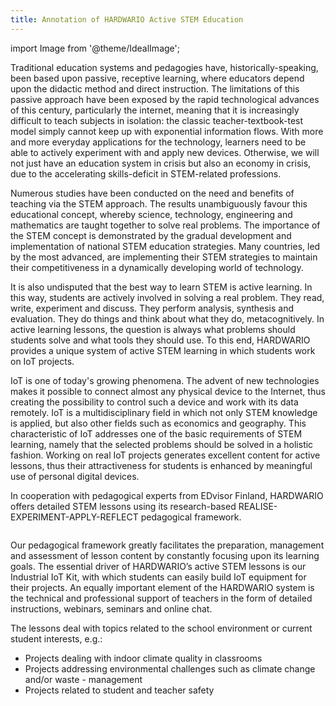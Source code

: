```yaml
---
title: Annotation of HARDWARIO Active STEM Education
---
```

import Image from '@theme/IdealImage';

Traditional education systems and pedagogies have, historically-speaking, been based upon passive, receptive learning, where educators depend upon the didactic method and direct instruction. The limitations of this passive approach have been exposed by the rapid technological advances of this century, particularly the internet, meaning that it is increasingly difficult to teach subjects in isolation: the classic teacher-textbook-test model simply cannot keep up with exponential information flows. With more and more everyday applications for the technology, learners need to be able to actively experiment with and apply new devices. Otherwise, we will not just have an education system in crisis but also an economy in crisis, due to the accelerating skills-deficit in STEM-related professions.

Numerous studies have been conducted on the need and benefits of teaching via the STEM approach. The results unambiguously favour this educational concept, whereby science, technology, engineering and mathematics are taught together to solve real problems. The importance of the STEM concept is demonstrated by the gradual development and implementation of national STEM education strategies. Many countries, led by the most advanced, are implementing their STEM strategies to maintain their competitiveness in a dynamically developing world of technology.

It is also undisputed that the best way to learn STEM is active learning. In this way, students are actively involved in solving a real problem. They read, write, experiment and discuss. They perform analysis, synthesis and evaluation. They do things and think about what they do, metacognitively. In active learning lessons, the question is always what problems should students solve and what tools they should use. To this end, HARDWARIO provides a unique system of active STEM learning in which students work on IoT projects.

IoT is one of today's growing phenomena. The advent of new technologies makes it possible to connect almost any physical device to the Internet, thus creating the possibility to control such a device and work with its data remotely. IoT is a multidisciplinary field in which not only STEM knowledge is applied, but also other fields such as economics and geography. This characteristic of IoT addresses one of the basic requirements of STEM learning, namely that the selected problems should be solved in a holistic fashion. Working on real IoT projects generates excellent content for active lessons, thus their attractiveness for students is enhanced by meaningful use of personal digital devices.

In cooperation with pedagogical experts from EDvisor Finland, HARDWARIO offers detailed STEM lessons using its research-based REALISE-EXPERIMENT-APPLY-REFLECT pedagogical framework.

<div class="container">
  <div class="row">
    <Image img={require('./stem-education-overview.png')}/>
  </div>
</div>

Our pedagogical framework greatly facilitates the preparation, management and assessment of lesson content by constantly focusing upon its learning goals. The essential driver of HARDWARIO’s active STEM lessons is our Industrial IoT Kit, with which students can easily build IoT equipment for their projects. An equally important element of the HARDWARIO system is the technical and professional support of teachers in the form of detailed instructions, webinars, seminars and online chat.

The lessons deal with topics related to the school environment or current student interests, e.g.:

- Projects dealing with indoor climate quality in classrooms
- Projects addressing environmental challenges such as climate change and/or waste - management
- Projects related to student and teacher safety

